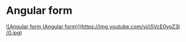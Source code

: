 # Angular form


[![Angular form (Angular form)](https://img.youtube.com/vi/iSVcE0yoZ3I /0.jpg)](http://www.youtube.com/watch?v=iSVcE0yoZ3I)

